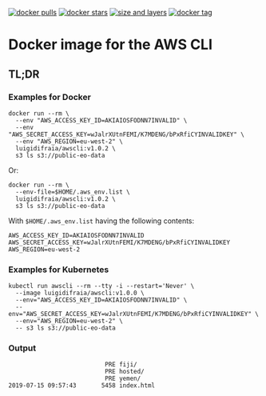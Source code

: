 [![docker pulls](https://img.shields.io/docker/pulls/luigidifraia/awscli.svg)](https://hub.docker.com/r/luigidifraia/awscli/ "Get your own image badge on shields.io")
[![docker stars](https://img.shields.io/docker/stars/luigidifraia/awscli.svg)](https://hub.docker.com/r/luigidifraia/awscli/ "Get your own image badge on shields.io")
[![size and layers](https://images.microbadger.com/badges/image/luigidifraia/awscli:v1.0.1.svg)](https://microbadger.com/images/luigidifraia/awscli:v1.0.1 "Get your own image badge on microbadger.com")
[![docker tag](https://images.microbadger.com/badges/version/luigidifraia/awscli:v1.0.1.svg)](https://microbadger.com/images/luigidifraia/awscli:v1.0.1 "Get your own version badge on microbadger.com")

# Docker image for the AWS CLI

## TL;DR

### Examples for Docker

```
docker run --rm \
  --env "AWS_ACCESS_KEY_ID=AKIAIOSFODNN7INVALID" \
  --env "AWS_SECRET_ACCESS_KEY=wJalrXUtnFEMI/K7MDENG/bPxRfiCYINVALIDKEY" \
  --env "AWS_REGION=eu-west-2" \
  luigidifraia/awscli:v1.0.2 \
  s3 ls s3://public-eo-data
```

Or:

```
docker run --rm \
  --env-file=$HOME/.aws_env.list \
  luigidifraia/awscli:v1.0.2 \
  s3 ls s3://public-eo-data
```

With `$HOME/.aws_env.list` having the following contents:

```
AWS_ACCESS_KEY_ID=AKIAIOSFODNN7INVALID
AWS_SECRET_ACCESS_KEY=wJalrXUtnFEMI/K7MDENG/bPxRfiCYINVALIDKEY
AWS_REGION=eu-west-2
```

### Examples for Kubernetes

```
kubectl run awscli --rm --tty -i --restart='Never' \
  --image luigidifraia/awscli:v1.0.0 \
  --env="AWS_ACCESS_KEY_ID=AKIAIOSFODNN7INVALID" \
  --env="AWS_SECRET_ACCESS_KEY=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" \
  --env="AWS_REGION=eu-west-2" \
  -- s3 ls s3://public-eo-data
```

### Output

```
                           PRE fiji/
                           PRE hosted/
                           PRE yemen/
2019-07-15 09:57:43       5458 index.html
```
